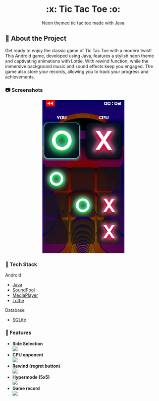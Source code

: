 <div align="center">
  <h1>:x: Tic Tac Toe :o:</h1>
  
  <p>
    Neon themed tic tac toe made with Java
  </p>
  
</div>


<!-- About the Project -->
## :star2: About the Project
Get ready to enjoy the classic game of Tic Tac Toe with a modern twist! This Android game, developed using Java, features a stylish neon theme and captivating animations with Lottie. With rewind function, while the immersive background music and sound effects keep you engaged. The game also store your records, allowing you to track your progress and achievements.

<!-- Screenshots -->
### :camera: Screenshots

<div align="center"> 
  <img src="./readme/screenshot.png" alt="screenshot" />
</div>

<!-- TechStack -->
### :space_invader: Tech Stack

  <summary>Android</summary>
  <ul>
    <li><a href="https://www.java.com/">Java</a></li>
    <li><a href="https://developer.android.com/reference/android/media/SoundPool">SoundPool</a></li>
    <li><a href="https://developer.android.com/reference/android/media/MediaPlayer">MediaPlayer</a></li>
    <li><a href="https://lottiefiles.com/">Lottie</a></li>
  </ul>

<summary>Database</summary>
  <ul>
    <li><a href="https://www.sqlite.org/">SQLite</a></li>
  </ul>

<!-- Features -->
### :dart: Features

- **Side Selection**\
![](./readme/side_selection.gif)
- **CPU opponent**\
![](./readme/CPU.gif)
- **Rewind (regret button)**\
![](./readme/rewind.gif)
- **Hypermode (5x5)**\
![](./readme/hyper.gif)
- **Game record**\
![](./readme/records.gif)
